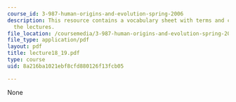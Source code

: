 ```yaml
---
course_id: 3-987-human-origins-and-evolution-spring-2006
description: This resource contains a vocabulary sheet with terms and concepts from
  the lectures.
file_location: /coursemedia/3-987-human-origins-and-evolution-spring-2006/8a216ba1021ebf8cfd880126f13fcb05_lecture18_19.pdf
file_type: application/pdf
layout: pdf
title: lecture18_19.pdf
type: course
uid: 8a216ba1021ebf8cfd880126f13fcb05

---
```

None